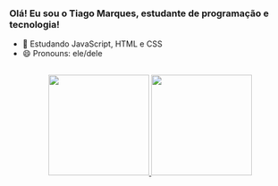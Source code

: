 ### Olá! Eu sou o Tiago Marques, estudante de programação e tecnologia!

- 🌱 Estudando JavaScript, HTML e CSS
- 😄 Pronouns: ele/dele

##

<div align="center">
  <a href="https://github.com/tiagommarques">
  <img height="180em" src="https://github-readme-stats.vercel.app/api?username=tiagommarques&show_icons=true&theme=dracula&include_all_commits=true&count_private=true"/>
  <img height="180em" src="https://github-readme-stats.vercel.app/api/top-langs/?username=tiagommarques&layout=compact&langs_count=7&theme=dracula"/>
</div>
